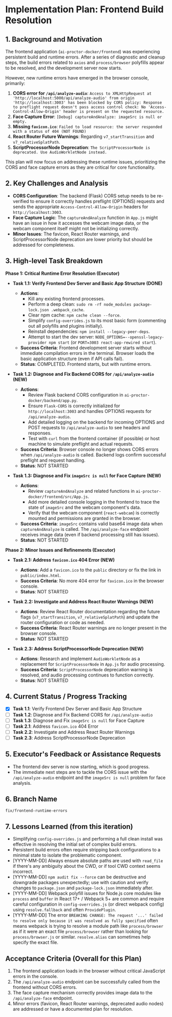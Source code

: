 # Implementation Plan: Frontend Build Resolution

## 1. Background and Motivation

The frontend application (`ai-proctor-docker/frontend`) was experiencing persistent build and runtime errors. After a series of diagnostic and cleanup steps, the build errors related to `axios` and `process/browser` polyfills appear to be resolved, and the development server now starts.

However, new runtime errors have emerged in the browser console, primarily:
1.  **CORS error for `/api/analyze-audio`**: `Access to XMLHttpRequest at 'http://localhost:5000/api/analyze-audio' from origin 'http://localhost:3003' has been blocked by CORS policy: Response to preflight request doesn't pass access control check: No 'Access-Control-Allow-Origin' header is present on the requested resource.`
2.  **Face Capture Error**: `[Debug] captureAndAnalyze: imageSrc is null or empty.`
3.  **Missing `favicon.ico`**: `Failed to load resource: the server responded with a status of 404 (NOT FOUND)`
4.  **React Router Future Warnings**: Regarding `v7_startTransition` and `v7_relativeSplatPath`.
5.  **ScriptProcessorNode Deprecation**: `The ScriptProcessorNode is deprecated. Use AudioWorkletNode instead.`

This plan will now focus on addressing these runtime issues, prioritizing the CORS and face capture errors as they are critical for core functionality.

## 2. Key Challenges and Analysis

*   **CORS Configuration**: The backend (Flask) CORS setup needs to be re-verified to ensure it correctly handles preflight (OPTIONS) requests and sends the appropriate `Access-Control-Allow-Origin` headers for `http://localhost:3003`.
*   **Face Capture Logic**: The `captureAndAnalyze` function in `App.js` might have an issue in how it accesses the webcam image data, or the webcam component itself might not be initializing correctly.
*   **Minor Issues**: The favicon, React Router warnings, and ScriptProcessorNode deprecation are lower priority but should be addressed for completeness.

## 3. High-level Task Breakdown

**Phase 1: Critical Runtime Error Resolution (Executor)**

*   **Task 1.1: Verify Frontend Dev Server and Basic App Structure (DONE)**
    *   **Actions**:
        *   Kill any existing frontend processes.
        *   Perform a deep clean: `sudo rm -rf node_modules package-lock.json .webpack_cache`.
        *   Clear npm cache: `npm cache clean --force`.
        *   Simplify `config-overrides.js` to its most basic form (commenting out all polyfills and plugins initially).
        *   Reinstall dependencies: `npm install --legacy-peer-deps`.
        *   Attempt to start the dev server: `NODE_OPTIONS=--openssl-legacy-provider npm start` (or `PORT=3003 react-app-rewired start`).
    *   **Success Criteria**: Frontend development server starts without immediate compilation errors in the terminal. Browser loads the basic application structure (even if API calls fail).
    *   **Status**: COMPLETED. Frontend starts, but with runtime errors.

*   **Task 1.2: Diagnose and Fix Backend CORS for `/api/analyze-audio` (NEW)**
    *   **Actions**:
        *   Review Flask backend CORS configuration in `ai-proctor-docker/backend/app.py`.
        *   Ensure `Flask-CORS` is correctly initialized for `http://localhost:3003` and handles OPTIONS requests for `/api/analyze-audio`.
        *   Add detailed logging on the backend for incoming OPTIONS and POST requests to `/api/analyze-audio` to see headers and responses.
        *   Test with `curl` from the frontend container (if possible) or host machine to simulate preflight and actual requests.
    *   **Success Criteria**: Browser console no longer shows CORS errors when `/api/analyze-audio` is called. Backend logs confirm successful preflight and request handling.
    *   **Status**: NOT STARTED

*   **Task 1.3: Diagnose and Fix `imageSrc is null` for Face Capture (NEW)**
    *   **Actions**:
        *   Review `captureAndAnalyze` and related functions in `ai-proctor-docker/frontend/src/App.js`.
        *   Add more detailed console logging in the frontend to trace the state of `imageSrc` and the webcam component's data.
        *   Verify that the webcam component (`react-webcam`) is correctly mounted and permissions are granted in the browser.
    *   **Success Criteria**: `imageSrc` contains valid base64 image data when `captureAndAnalyze` is called. The `/api/analyze-face` endpoint receives image data (even if backend processing still has issues).
    *   **Status**: NOT STARTED

**Phase 2: Minor Issues and Refinements (Executor)**

*   **Task 2.1: Address `favicon.ico` 404 Error (NEW)**
    *   **Actions**: Add a `favicon.ico` to the `public` directory or fix the link in `public/index.html`.
    *   **Success Criteria**: No more 404 error for `favicon.ico` in the browser console.
    *   **Status**: NOT STARTED

*   **Task 2.2: Investigate and Address React Router Warnings (NEW)**
    *   **Actions**: Review React Router documentation regarding the future flags (`v7_startTransition`, `v7_relativeSplatPath`) and update the router configuration or code as needed.
    *   **Success Criteria**: React Router warnings are no longer present in the browser console.
    *   **Status**: NOT STARTED

*   **Task 2.3: Address ScriptProcessorNode Deprecation (NEW)**
    *   **Actions**: Research and implement `AudioWorkletNode` as a replacement for `ScriptProcessorNode` in `App.js` for audio processing.
    *   **Success Criteria**: `ScriptProcessorNode` deprecation warning is resolved, and audio processing continues to function correctly.
    *   **Status**: NOT STARTED

## 4. Current Status / Progress Tracking

*   [X] **Task 1.1**: Verify Frontend Dev Server and Basic App Structure
*   [ ] **Task 1.2**: Diagnose and Fix Backend CORS for `/api/analyze-audio`
*   [ ] **Task 1.3**: Diagnose and Fix `imageSrc is null` for Face Capture
*   [ ] **Task 2.1**: Address `favicon.ico` 404 Error
*   [ ] **Task 2.2**: Investigate and Address React Router Warnings
*   [ ] **Task 2.3**: Address ScriptProcessorNode Deprecation

## 5. Executor's Feedback or Assistance Requests

*   The frontend dev server is now starting, which is good progress.
*   The immediate next steps are to tackle the CORS issue with the `/api/analyze-audio` endpoint and the `imageSrc is null` problem for face analysis.

## 6. Branch Name

`fix/frontend-runtime-errors`

## 7. Lessons Learned (from this iteration)

*   Simplifying `config-overrides.js` and performing a full clean install was effective in resolving the initial set of complex build errors.
*   Persistent build errors often require stripping back configurations to a minimal state to isolate the problematic component.
*   [YYYY-MM-DD] Always ensure absolute paths are used with `read_file` if there's any ambiguity about the CWD, or if tool CWD context seems incorrect.
*   [YYYY-MM-DD] `npm audit fix --force` can be destructive and downgrade packages unexpectedly; use with caution and verify changes to `package.json` and `package-lock.json` immediately after.
*   [YYYY-MM-DD] Webpack polyfill issues for Node.js core modules like `process` and `buffer` in React 17+ / Webpack 5+ are common and require careful configuration in `config-overrides.js` (or direct webpack config) using `resolve.fallback` and often `ProvidePlugin`.
*   [YYYY-MM-DD] The error `BREAKING CHANGE: The request '...' failed to resolve only because it was resolved as fully specified` often means webpack is trying to resolve a module path like `process/browser` as if it were an exact file `process/browser` rather than looking for `process/browser.js` or similar. `resolve.alias` can sometimes help specify the exact file.

## Acceptance Criteria (Overall for this Plan)

1.  The frontend application loads in the browser without critical JavaScript errors in the console.
2.  The `/api/analyze-audio` endpoint can be successfully called from the frontend without CORS errors.
3.  The face capture mechanism correctly provides image data to the `/api/analyze-face` endpoint.
4.  Minor errors (favicon, React Router warnings, deprecated audio nodes) are addressed or have a documented plan for resolution. 